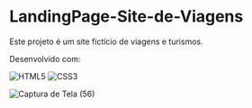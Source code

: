 # LandingPage-Site-de-Viagens
Este projeto é um site fictício de viagens e turismos.
<p>Desenvolvido com: 
<div style="display: inline_block" >
    <img aling="center" alt="HTML5" src="https://img.shields.io/badge/HTML5-E34F26?style=for-the-badge&logo=html5&logoColor=white" />
    <img aling="center" alt="CSS3" src="https://img.shields.io/badge/CSS3-1572B6?style=for-the-badge&logo=css3&logoColor=white" />
</div>

![Captura de Tela (56)](https://user-images.githubusercontent.com/101484690/166701042-3b30eccf-f08c-4288-bc36-f6a1ea3e8f0e.png)
